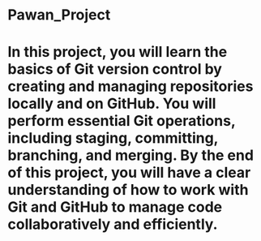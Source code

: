 # Pawan_Project
# In this project, you will learn the basics of Git version control by creating and managing repositories locally and on GitHub. You will perform essential Git operations, including staging, committing, branching, and merging. By the end of this project, you will have a clear understanding of how to work with Git and GitHub to manage code collaboratively and efficiently.
